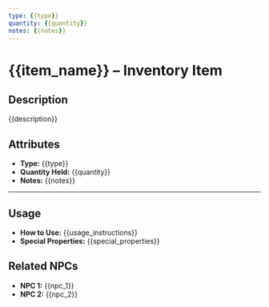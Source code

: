 ```yaml
---
type: {{type}}  
quantity: {{quantity}}  
notes: {{notes}}  
---
```


# {{item_name}} – Inventory Item

## Description  
{{description}}

## Attributes  
- **Type:** {{type}}  
- **Quantity Held:** {{quantity}}  
- **Notes:** {{notes}}

---

## Usage
- **How to Use:** {{usage_instructions}}
- **Special Properties:** {{special_properties}}

## Related NPCs  
- **NPC 1:** {{npc_1}}
- **NPC 2:** {{npc_2}}

